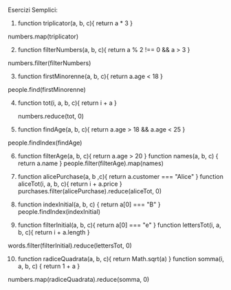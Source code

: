 <!-- @format -->

Esercizi Semplici:

1. function triplicator(a, b, c){
   return a \* 3
   }

numbers.map(triplicator)

2. function filterNumbers(a, b, c){
   return a % 2 !== 0 && a > 3
   }

numbers.filter(filterNumbers)

3. function firstMinorenne(a, b, c){
   return a.age < 18
   }

people.find(firstMinorenne)

4. function tot(i, a, b, c){
   return i + a
   }

   numbers.reduce(tot, 0)

5. function findAge(a, b, c){
   return a.age > 18 && a.age < 25
   }

people.findIndex(findAge)

6.  function filterAge(a, b, c){
    return a.age > 20
    }
    function names(a, b, c) {
    return a.name
    }
    people.filter(filterAge).map(names)

7.  function alicePurchase(a, b ,c){
    return a.customer === "Alice"
    }
    function aliceTot(i, a, b, c){
    return i + a.price
    }
    purchases.filter(alicePurchase).reduce(aliceTot, 0)

8.  function indexInitial(a, b, c) {
    return a[0] === "B"
    }
    people.findIndex(indexInitial)

9.  function filterInitial(a, b, c){
    return a[0] === "e"
    }
    function lettersTot(i, a, b, c){
    return i + a.length
    }

words.filter(filterInitial).reduce(lettersTot, 0)

10. function radiceQuadrata(a, b, c){
    return Math.sqrt(a)
    }
    function somma(i, a, b, c) {
    return 1 + a
    }

numbers.map(radiceQuadrata).reduce(somma, 0)
